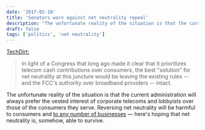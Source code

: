 ```yaml
---
date: '2017-02-10'
title: 'Senators warn against net neutrality repeal'
description: "The unfortunate reality of the situation is that the current administration will always prefer the vested interest of corporate telecoms and lobbyists over those of the consumers they serve."
draft: false
tags: ['politics', 'net neutrality']
---
```


[TechDirt:](https://www.techdirt.com/2017/02/09/wyden-other-senators-warn-that-net-neutrality-repeal-will-make-sopa-backlash-look-like-fireside-snuggle/)

> In light of a Congress that long ago made it clear that it prioritizes telecom cash contributions over consumers, the best "solution" for net neutrality at this juncture would be leaving the existing rules -- and the FCC's authority over broadband providers -- intact.<!-- excerpt -->

The unfortunate reality of the situation is that the current administration will always prefer the vested interest of corporate telecoms and lobbyists over those of the consumers they serve. Reversing net neutrality will be harmful to consumers and [to any number of businesses](http://www.theverge.com/2017/2/3/14495750/snapchat-ipo-net-neutrality-cost-fcc-hurt-business) — here's hoping that net neutrality is, somehow, able to survive.
